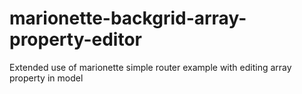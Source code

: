 marionette-backgrid-array-property-editor
=========================================

Extended use of marionette simple router example with editing array property in model
